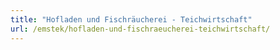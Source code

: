 ```yaml
---
title: "Hofladen und Fischräucherei - Teichwirtschaft"
url: /emstek/hofladen-und-fischraeucherei-teichwirtschaft/
---
```

